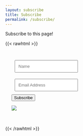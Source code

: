 ```yaml
---
layout: subscribe
title: Subscribe
permalink: /subscribe/
---
```


Subscribe to this page!

{{< rawhtml >}}

<style>
.form {
    box-sizing: border-box;
    width: 200px;
    padding: 20px;
}

.field {
    padding: 10px;
    margin: 10px;
}

button {

  /* remove default behavior */
  appearance:none;
  -webkit-appearance:none;

  /* usual styles */
  padding:10px;
  border:none;
  background-color:#ffa86a;
  color:rgb(34, 33, 41);
  font-weight:600;
  border-radius:5px;
  width:100%;

}
</style>

<!-- Begin Mailchimp Signup Form -->
<div id="mc_embed_signup" class="form">
<form action="https://akondas.us20.list-manage.com/subscribe/post?u=a51d84c0a38c791624a88cc4d&amp;id=73c1b8cf8f" method="post" id="mc-embedded-subscribe-form" name="mc-embedded-subscribe-form" class="validate" target="_blank" novalidate SIGNUP={{ .Permalink }}>
    <div id="mc_embed_signup_scroll">
<div class="mc-field-group">
	<input type="text" value="" name="NAME" class="required field" id="mce-NAME" placeholder="Name">
</div>
<div class="mc-field-group">
	<input type="email" value="" name="EMAIL" class="required email field" id="mce-EMAIL" placeholder="Email Address">
</div>
	<div id="mce-responses" class="clear foot">
		<div class="response" id="mce-error-response" style="display:none"></div>
		<div class="response" id="mce-success-response" style="display:none"></div>
	</div>    <!-- real people should not fill this in and expect good things - do not remove this or risk form bot signups-->
    <div style="position: absolute; left: -5000px;" aria-hidden="true"><input type="text" name="b_a51d84c0a38c791624a88cc4d_73c1b8cf8f" tabindex="-1" value=""></div>
        <div class="optionalParent">
            <div class="clear foot">
                <input type="submit" value="Subscribe" name="subscribe" id="mc-embedded-subscribe" class="button">
                <p class="brandingLogo"><a href="http://eepurl.com/hRq3sL" title="Mailchimp - email marketing made easy and fun"><img src="https://eep.io/mc-cdn-images/template_images/branding_logo_text_dark_dtp.svg"></a></p>
            </div>
        </div>
    </div>
</form>
</div>

<!--End mc_embed_signup-->

{{< /rawhtml >}}

